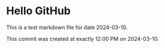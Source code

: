 # Hello GitHub
This is a test markdown file for date 2024-03-10.

This commit was created at exactly 12:00 PM on 2024-03-10.
